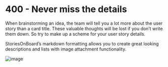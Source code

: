 # 400 - Never miss the details

When brainstorming an idea, the team will tell you a lot more about the user story than a card title. These valuable thoughts will be lost if you donʼt write them down. So try to make up a scheme for your user story
details. 

StoriesOnBoardʼs markdown formatting allows you to create great looking descriptions and lists with image attachment functionality.

![image](https://github.com/user-attachments/assets/cd6dcfa6-b6aa-4fa9-9cdd-4900a7678d14)
